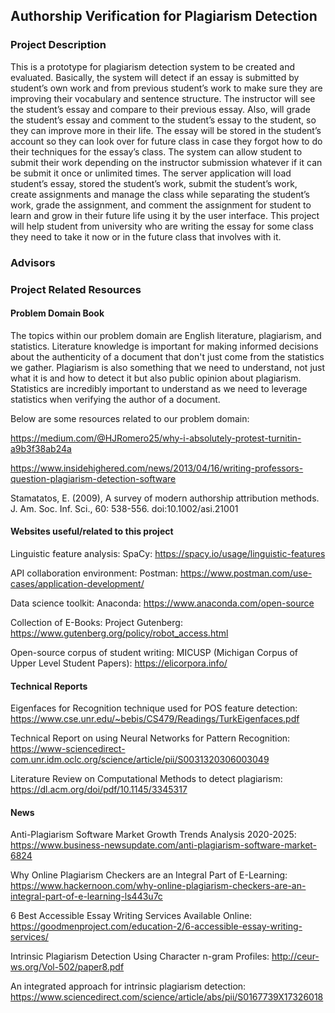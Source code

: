 ## Authorship Verification for Plagiarism Detection

### Project Description

This is a prototype for plagiarism detection system to be created and evaluated. Basically, the system will detect if an essay is submitted by student’s own work and from previous student’s work to make sure they are improving their vocabulary and sentence structure. The instructor will see the student’s essay and compare to their previous essay. Also, will grade the student’s essay and comment to the student’s essay to the student, so they can improve more in their life. The essay will be stored in the student’s account so they can look over for future class in case they forgot how to do their techniques for the essay’s class. The system can allow student to submit their work depending on the instructor submission whatever if it can be submit it once or unlimited times. The server application will load student’s essay, stored the student’s work, submit the student’s work, create assignments and manage the class while separating the student’s work, grade the assignment, and comment the assignment for student to learn and grow in their future life using it by the user interface. This project will help student from university who are writing the essay for some class they need to take it now or in the future class that involves with it. 

### Advisors

### Project Related Resources

#### Problem Domain Book

The topics within our problem domain are English literature, plagiarism, and statistics. Literature knowledge is important for making informed decisions about the authenticity of a document that don't just come from the statistics we gather. Plagiarism is also something that we need to understand, not just what it is and how to detect it but also public opinion about plagiarism. Statistics are incredibly important to understand as we need to leverage statistics when verifying the author of a document.

Below are some resources related to our problem domain:

https://medium.com/@HJRomero25/why-i-absolutely-protest-turnitin-a9b3f38ab24a

https://www.insidehighered.com/news/2013/04/16/writing-professors-question-plagiarism-detection-software

Stamatatos, E. (2009), A survey of modern authorship attribution methods. J. Am. Soc. Inf. Sci., 60: 538-556. doi:10.1002/asi.21001

#### Websites useful/related to this project

Linguistic feature analysis: SpaCy: https://spacy.io/usage/linguistic-features

API collaboration environment: Postman: https://www.postman.com/use-cases/application-development/

Data science toolkit: Anaconda: https://www.anaconda.com/open-source

Collection of E-Books: Project Gutenberg: https://www.gutenberg.org/policy/robot_access.html

Open-source corpus of student writing: MICUSP (Michigan Corpus of Upper Level Student Papers): https://elicorpora.info/

#### Technical Reports

Eigenfaces for Recognition technique used for POS feature detection: https://www.cse.unr.edu/~bebis/CS479/Readings/TurkEigenfaces.pdf

Technical Report on using Neural Networks for Pattern Recognition: https://www-sciencedirect-com.unr.idm.oclc.org/science/article/pii/S0031320306003049

Literature Review on Computational Methods to detect plagiarism: https://dl.acm.org/doi/pdf/10.1145/3345317

#### News

Anti-Plagiarism Software Market Growth Trends Analysis 2020-2025:
https://www.business-newsupdate.com/anti-plagiarism-software-market-6824 

Why Online Plagiarism Checkers are an Integral Part of E-Learning:
https://www.hackernoon.com/why-online-plagiarism-checkers-are-an-integral-part-of-e-learning-ls443u7c 

6 Best Accessible Essay Writing Services Available Online:
https://goodmenproject.com/education-2/6-accessible-essay-writing-services/

Intrinsic Plagiarism Detection Using Character n-gram Profiles:
http://ceur-ws.org/Vol-502/paper8.pdf

An integrated approach for intrinsic plagiarism detection:
https://www.sciencedirect.com/science/article/abs/pii/S0167739X17326018
